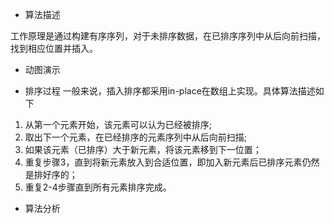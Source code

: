 - 算法描述

工作原理是通过构建有序序列，对于未排序数据，在已排序序列中从后向前扫描，找到相应位置并插入。


- 动图演示

- 排序过程
一般来说，插入排序都采用in-place在数组上实现。具体算法描述如下

1. 从第一个元素开始，该元素可以认为已经被排序;
2. 取出下一个元素，在已经排序的元素序列中从后向前扫描;
3. 如果该元素（已排序）大于新元素，将该元素移到下一位置；
4. 重复步骤3，直到将新元素放入到合适位置，即加入新元素后已排序元素仍然是排好序的；
5. 重复2-4步骤直到所有元素排序完成。

- 算法分析
